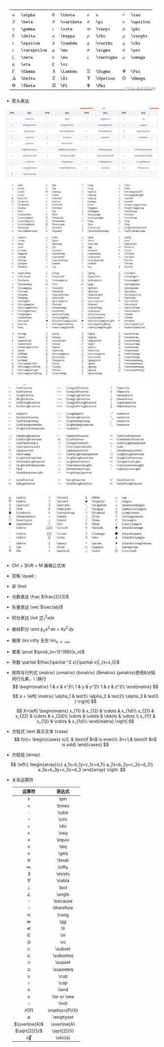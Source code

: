 ![img](img/2667c75f61424f85a18f5a4748654cc0.png)

- 箭头表达

![image-20220101232535369](img/image-20220101232535369.png) 

![image-20220103195557900](img/image-20220103195557900.png)

![image-20220103195653417](img/image-20220103195653417.png)

![image-20220103195731486](img/image-20220103195731486.png)



- Ctrl + Shift + M   编辑公式块

- 空格  \quad   \;

- 非  \lnot

- 分数表达  \frac $\frac{2}{3}$

- 矢量表达 \vec   $\vec{ab}$

- 积分表达  \iint  $\iiint_{1}^2xdx$

- 曲线积分 \oint $\oint_{C} x^2\, dx + 4y^2\, dy$ 

- 极限 \lim  infty 无穷  $\lim_{n\rightarrow+\infty}$ 

- 累乘 \prod  $\prod_{n=1}^{99}{x_n}$

- 导数 \partial $\frac{\partial ^2 z}{\partial x}|_{x=x_0}$

- 矩阵与行列式   {matrix}  {vmatrix} {bmatrix} {Bmatrix} {pmatrix}使用&分隔同行元素，\ \换行
  $$
  \begin{matrix}
  	1 & x & x^2\\
  	1 & y & y^2\\
  	1 & z & z^2\\
  	\end{matrix}
  $$

  $$
  a = \left[
  \matrix{
    \alpha_1 & test1\\
    \alpha_2 & test2\\
    \alpha_3 & test3 
  }
  \right]
  $$

  $$
  X=\left|
  	\begin{matrix}
  		x_{11} & x_{12} & \cdots & x_{1d}\\
  		x_{21} & x_{22} & \cdots & x_{2d}\\
  		\vdots & \vdots & \ddots & \vdots \\
  		x_{11} & x_{12} & \cdots & x_{1d}\\
  	\end{matrix}
  \right|
  $$

   

- 方程式  \text 表示文本  {case}
  $$
  f(n)=
  	\begin{cases}
  		n/2, & \text{if $n$ is even}\\
  		3n+1,& \text{if $n$ is odd}
  	\end{cases}
  $$

- 方程组 {array} .

$$
\left\{
	\begin{array}{c}
		a_1x+b_1y+c_1z=d_1\\
		a_2x+b_2y+c_2z=d_2\\
		a_3x+b_3y+c_3z=d_3
	\end{array}
\right.
$$



- 关系运算符

  |      运算符      |     表达式     |
  | :--------------: | :------------: |
  |      $\pm$       |      \pm       |
  |     $\times$     |     \times     |
  |     $\cdot$      |     \cdot      |
  |     $\circ$      |     \circ      |
  |      $\div$      |      \div      |
  |      $\neq$      |      \neq      |
  |     $\equiv$     |     \equiv     |
  |      $\leq$      |      \leq      |
  |      $\geq$      |      \geq      |
  |    $\forall$     |    \forall     |
  |     $\infty$     |     \infty     |
  |    $\exists$     |    \exists     |
  |     $\nabla$     |     \nabla     |
  |      $\bot$      |      \bot      |
  |     $\angle$     |     \angle     |
  |    $\because$    |    \because    |
  |   $\therefore$   |   \therefore   |
  |     $\cong$      |     \cong      |
  |      $\gg$       |      \gg       |
  |      $\ll$       |      \ll       |
  |      $\in$       |      \in       |
  |      $\ni$       |      \ni       |
  |    $\subset$     |    \subset     |
  |   $\subseteq$    |   \subseteq    |
  |    $\supset$     |    \supset     |
  |   $\supseteq$    |   \supseteq    |
  |      $\cup$      |      \cup      |
  |      $\cap$      |      \cap      |
  |        ∧         |     \land      |
  |        ∨         | \lor *or* \vee |
  |     $\lnot$      |     \lnot      |
  | $\mathscr{P}(X)$ | \mathscr{P}(X) |
  |   $\emptyset$    |   \emptyset    |
  |  $\overline{A}$  |  \overline{A}  |
  |  $\sqrt[2]{5}$   |  \sqrt[2]{5}   |
  |    $\vec{a}$     |    \vec{a}     |
  
  

